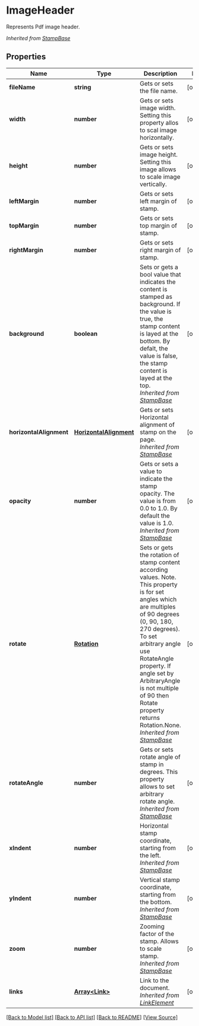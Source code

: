 ﻿# ImageHeader
Represents Pdf image header.

*Inherited from [StampBase](StampBase.md)*
## Properties
Name | Type | Description | Notes
------------ | ------------- | ------------- | -------------
**fileName** | **string** | Gets or sets the file name. | [optional]
**width** | **number** | Gets or sets image width. Setting this property allos to scal image horizontally. | [optional]
**height** | **number** | Gets or sets image height. Setting this image allows to scale image vertically. | [optional]
**leftMargin** | **number** | Gets or sets left margin of stamp. | [optional]
**topMargin** | **number** | Gets or sets top margin of stamp. | [optional]
**rightMargin** | **number** | Gets or sets right margin of stamp. | [optional]
**background** | **boolean** | Sets or gets a bool value that indicates the content is stamped as background. If the value is true, the stamp content is layed at the bottom. By defalt, the value is false, the stamp content is layed at the top.<br />*Inherited from [StampBase](StampBase.md)* | [optional]
**horizontalAlignment** | [**HorizontalAlignment**](HorizontalAlignment.md) | Gets or sets Horizontal alignment of stamp on the page. <br />*Inherited from [StampBase](StampBase.md)* | [optional]
**opacity** | **number** | Gets or sets a value to indicate the stamp opacity. The value is from 0.0 to 1.0. By default the value is 1.0.<br />*Inherited from [StampBase](StampBase.md)* | [optional]
**rotate** | [**Rotation**](Rotation.md) | Sets or gets the rotation of stamp content according values. Note. This property is for set angles which are multiples of 90 degrees (0, 90, 180, 270 degrees). To set arbitrary angle use RotateAngle property. If angle set by ArbitraryAngle is not multiple of 90 then Rotate property returns Rotation.None.<br />*Inherited from [StampBase](StampBase.md)* | [optional]
**rotateAngle** | **number** | Gets or sets rotate angle of stamp in degrees. This property allows to set arbitrary rotate angle. <br />*Inherited from [StampBase](StampBase.md)* | [optional]
**xIndent** | **number** | Horizontal stamp coordinate, starting from the left.<br />*Inherited from [StampBase](StampBase.md)* | [optional]
**yIndent** | **number** | Vertical stamp coordinate, starting from the bottom.<br />*Inherited from [StampBase](StampBase.md)* | [optional]
**zoom** | **number** | Zooming factor of the stamp. Allows to scale stamp.<br />*Inherited from [StampBase](StampBase.md)* | [optional]
**links** | [**Array&lt;Link&gt;**](Link.md) | Link to the document.<br />*Inherited from [LinkElement](LinkElement.md)* | [optional]

[[Back to Model list]](../README.md#documentation-for-models) [[Back to API list]](../README.md#documentation-for-api-endpoints) [[Back to README]](../README.md) [[View Source]](../src/models/imageHeader.ts)

